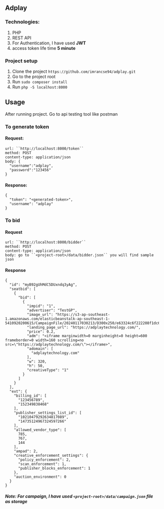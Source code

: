 ## Adplay

### Technologies:
1. PHP
2. REST API
3. For Authentication, I have used **JWT** 
4. access token life time **5 minute**

### Project setup
1. Clone the project ``https://github.com/imrancse94/adplay.git``
2. Go to the project root
3. Run ``sudo composer install``  
4. Run ``php -S localhost:8000``


## Usage 

After running project. Go to api testing tool like postman

### To generate token

#### Request:
````
url: ``http://localhost:8000/token``
method: POST
content-type: application/json
body: {
  "username":"adplay",
  "password":"123456"
}
````

#### Response:
````
{
  "token": "<generated-token>",
  "username": "adplay"
}
````
### To bid

#### Request

````
url: ``http://localhost:8000/bidder``
method: POST
content-type: application/json
body: go to ``<project-root>/data/bidder.json`` you will find sample json
````
#### Response
````
{
  "id": "myB92gUhMdC5DUxndq3yAg",
  "seatbid": [
    {
      "bid": [
        {
          "impid": "1",
          "advertiser": "TestGP",
          "image_url": "https://s3-ap-southeast-1.amazonaws.com/elasticbeanstalk-ap-southeast-1-5410920200615/CampaignFile/20240117030213/D300x250/e63324c6f222208f1dc66d3e2daaaf06.png",
          "landing_page_url": "https://adplaytechnology.com/",
          "price": 0.2,
          "adm": "<iframe marginwidth=0 marginheight=0 height=600 frameborder=0 width=160 scrolling=no src=\"https://adplaytechnology.com/\"></iframe>",
          "adomain": [
            "adplaytechnology.com"
          ],
          "w": 320,
          "h": 50,
          "creativeType": "1"
        }
      ]
    }
  ],
  "ext": {
    "billing_id": [
      "123456789",
      "152349838468"
    ],
    "publisher_settings_list_id": [
      "10210479292634817089",
      "14735124967324597266"
    ],
    "allowed_vendor_type": [
      785,
      767,
      144
    ],
    "ampad": 2,
    "creative_enforcement_settings": {
      "policy_enforcement": 2,
      "scan_enforcement": 1,
      "publisher_blocks_enforcement": 1
    },
    "auction_environment": 0
  }
}

````

##### Note: For campaign, I have used ``<project-root>/data/campaign.json`` file as storage 



